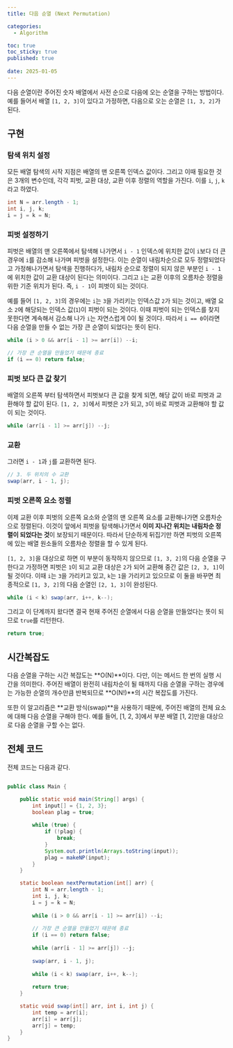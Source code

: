 ```yaml
---
title: 다음 순열 (Next Permutation)

categories:
  - Algorithm

toc: true
toc_sticky: true
published: true
 
date: 2025-01-05
---
```


다음 순열이란 주어진 숫자 배열에서 사전 순으로 다음에 오는 순열을 구하는 방법이다. 예를 들어서 배열 `[1, 2, 3]`이 있다고 가정하면, 다음으로 오는 순열은 `[1, 3, 2]`가 된다.

## 구현

### 탐색 위치 설정

모든 배열 탐색의 시작 지점은 배열의 맨 오른쪽 인덱스 값이다. 그리고 이때 필요한 것은 3개의 변수인데, 각각 피벗, 교환 대상, 교환 이후 정렬의 역할을 가진다. 이를 `i`, `j`, `k`라고 하였다.

```java
int N = arr.length - 1;
int i, j, k;
i = j = k = N;
```

### 피벗 설정하기

피벗은 배열의 맨 오른쪽에서 탐색해 나가면서 `i - 1` 인덱스에 위치한 값이 `i`보다 더 큰 경우에 `i`를 감소해 나가며 피벗을 설정한다. 이는 순열이 내림차순으로 모두 정렬되었다고 가정해나가면서 탐색을 진행하다가, 내림차 순으로 정렬이 되지 않은 부분인 `i - 1`에 위치한 값이 교환 대상이 된다는 의미이다. 그리고 `i`는 교환 이후의 오름차순 정렬을 위한 기준 위치가 된다. 즉, `i - 1`이 피벗이 되는 것이다.

예를 들어 `[1, 2, 3]`의 경우에는 `i`는 `3`을 가리키는 인덱스값 `2`가 되는 것이고, 배열 요소 `2`에 해당되는 인덱스 값(`1`)이 피벗이 되는 것이다. 이때 피벗이 되는 인덱스를 찾지 못한다면 계속해서 감소해 나가 `i`는 자연스럽게 0이 될 것이다. 따라서 `i == 0`이라면 다음 순열을 만들 수 없는 가장 큰 순열이 되었다는 뜻이 된다.

```java
while (i > 0 && arr[i - 1] >= arr[i]) --i;

// 가장 큰 순열을 만들었기 때문에 종료
if (i == 0) return false;
```

### 피벗 보다 큰 값 찾기

배열의 오른쪽 부터 탐색하면서 피벗보다 큰 값을 찾게 되면, 해당 값이 바로 피벗과 교환해야 할 값이 된다. `[1, 2, 3]`에서 피벗은 `2`가 되고, `3`이 바로 피벗과 교환해야 할 값이 되는 것이다.

```java
while (arr[i - 1] >= arr[j]) --j;
```

### 교환

그러면 `i - 1`과 `j`를 교환하면 된다.

```java
// 3. 두 위치의 수 교환
swap(arr, i - 1, j);
```

### 피벗 오른쪽 요소 정렬

이제 교환 이후 피벗의 오른쪽 요소와 순열의 맨 오른쪽 요소를 교환해나가면 오름차순으로 정렬된다. 이것이 앞에서 피벗을 탐색해나가면서 **이미 지나간 위치는 내림차순 정렬이 되었다는 것**이 보장되기 때문이다. 따라서 단순하게 뒤집기만 하면 피벗의 오른쪽에 있는 배열 원소들의 오름차순 정렬을 할 수 있게 된다.

`[1, 2, 3]`을 대상으로 하면 이 부분이 동작하지 않으므로 `[1, 3, 2]`의 다음 순열을 구한다고 가정하면 피벗은 `1`이 되고 교환 대상은 `2`가 되어 교환해 중간 값은 `[2, 3, 1]`이 될 것이다. 이때 `i`는 `3`을 가리키고 있고, `k`는 `1`을 가리키고 있으므로 이 둘을 바꾸면 최종적으로 `[1, 3, 2]`의 다음 순열인 `[2, 1, 3]`이 완성된다.

```java
while (i < k) swap(arr, i++, k--);
```

그리고 이 단계까지 왔다면 결국 현재 주어진 순열에서 다음 순열을 만들었다는 뜻이 되므로 `true`를 리턴한다.

```java
return true;
```

## 시간복잡도

다음 순열을 구하는 시간 복잡도는 **O(N)**이다. 다만, 이는 메서드 한 번의 실행 시간을 의미한다. 주어진 배열이 완전히 내림차순이 될 때까지 다음 순열을 구하는 경우에는 가능한 순열의 개수만큼 반복되므로 **O(N!)**의 시간 복잡도를 가진다.

또한 이 알고리즘은 **교환 방식(swap)**을 사용하기 때문에, 주어진 배열의 전체 요소에 대해 다음 순열을 구해야 한다. 예를 들어, [1, 2, 3]에서 부분 배열 [1, 2]만을 대상으로 다음 순열을 구할 수는 없다.

## 전체 코드

전체 코드는 다음과 같다.

```java

public class Main {

	public static void main(String[] args) {
		int input[] = {1, 2, 3};
		boolean plag = true;
		
		while (true) {
			if (!plag) {
				break;
			}
			System.out.println(Arrays.toString(input));
			plag = makeNP(input);
		}
	}

    static boolean nextPermutation(int[] arr) {
        int N = arr.length - 1;
        int i, j, k;
        i = j = k = N;
        
        while (i > 0 && arr[i - 1] >= arr[i]) --i;
        
        // 가장 큰 순열을 만들었기 때문에 종료
        if (i == 0) return false;
        
        while (arr[i - 1] >= arr[j]) --j;
        
        swap(arr, i - 1, j);
        
        while (i < k) swap(arr, i++, k--);
        
        return true;
    }

    static void swap(int[] arr, int i, int j) {
        int temp = arr[i];
        arr[i] = arr[j];
        arr[j] = temp;
    }
}
```
